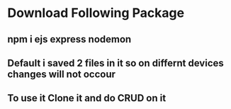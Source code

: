 # Download Following Package

## npm i ejs express nodemon 
## Default i saved 2 files in it so on differnt devices changes will not occour 
## To use it Clone it and do CRUD on it
